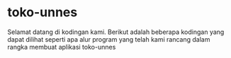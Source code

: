 # toko-unnes

Selamat datang di kodingan kami.
Berikut adalah beberapa kodingan yang dapat dilihat seperti apa alur program yang telah kami rancang
dalam rangka membuat aplikasi toko-unnes
